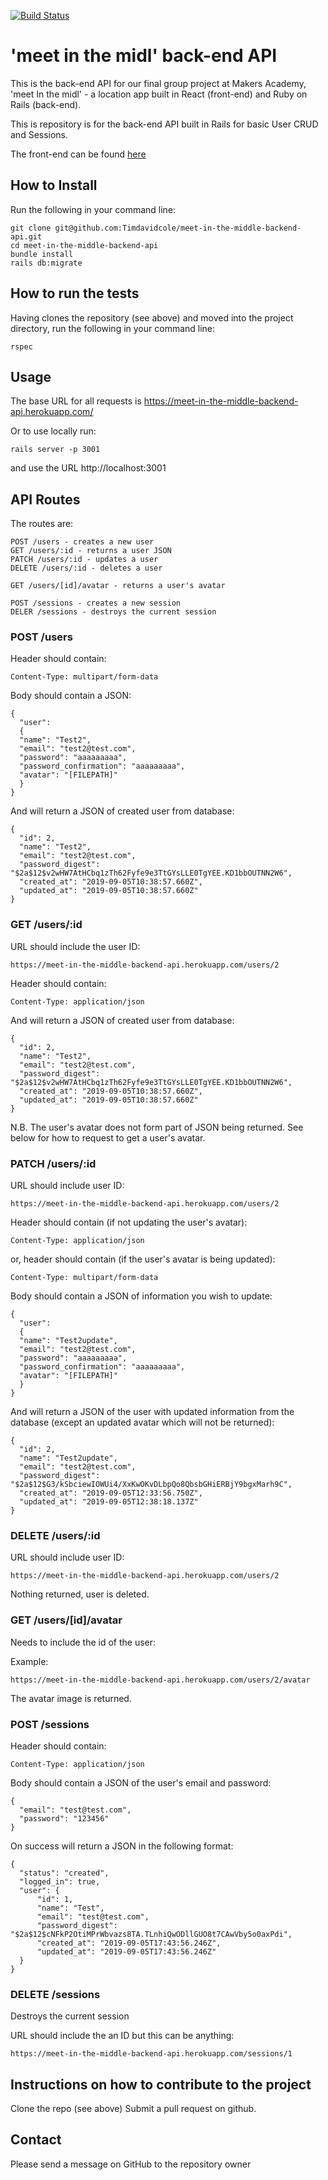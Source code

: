[![Build Status](https://travis-ci.com/Timdavidcole/meet-in-the-middle-backend-api.svg?branch=master)](https://travis-ci.com/Timdavidcole/meet-in-the-middle-backend-api)

# 'meet in the midl' back-end API

This is the back-end API for our final group project at Makers Academy, 'meet In the midl' - a location app built in React (front-end) and Ruby on Rails (back-end).

This is repository is for the back-end API built in Rails for basic User CRUD and Sessions.

The front-end can be found [here](https://github.com/gennyallcroft/meet-in-the-middle-react-front-end)

## How to Install
Run the following in your command line:
```
git clone git@github.com:Timdavidcole/meet-in-the-middle-backend-api.git
cd meet-in-the-middle-backend-api
bundle install
rails db:migrate
```

## How to run the tests
Having clones the repository (see above) and moved into the project directory, run the following in your command line:
```
rspec
```

## Usage

The base URL for all requests is https://meet-in-the-middle-backend-api.herokuapp.com/

Or to use locally run:

```
rails server -p 3001
```
and use the URL http://localhost:3001

## API Routes

The routes are:

```
POST /users - creates a new user
GET /users/:id - returns a user JSON
PATCH /users/:id - updates a user
DELETE /users/:id - deletes a user

GET /users/[id]/avatar - returns a user's avatar

POST /sessions - creates a new session
DELER /sessions - destroys the current session
```

### POST /users

Header should contain:

```
Content-Type: multipart/form-data
```

Body should contain a JSON:

```
{
  "user":
  {
  "name": "Test2",
  "email": "test2@test.com",
  "password": "aaaaaaaaa",
  "password_confirmation": "aaaaaaaaa",
  "avatar": "[FILEPATH]"   
  }
}
```
And will return a JSON of created user from database:

```
{
  "id": 2,
  "name": "Test2",
  "email": "test2@test.com",
  "password_digest": "$2a$12$v2wHW7AtHCbq1zTh62Fyfe9e3TtGYsLLE0TgYEE.KD1bbOUTNN2W6",
  "created_at": "2019-09-05T10:38:57.660Z",
  "updated_at": "2019-09-05T10:38:57.660Z"
}
```

### GET /users/:id

URL should include the user ID:

```
https://meet-in-the-middle-backend-api.herokuapp.com/users/2
```

Header should contain:

```
Content-Type: application/json
```

And will return a JSON of created user from database:

```
{
  "id": 2,
  "name": "Test2",
  "email": "test2@test.com",
  "password_digest": "$2a$12$v2wHW7AtHCbq1zTh62Fyfe9e3TtGYsLLE0TgYEE.KD1bbOUTNN2W6",
  "created_at": "2019-09-05T10:38:57.660Z",
  "updated_at": "2019-09-05T10:38:57.660Z"
}
```
N.B. The user's avatar does not form part of JSON being returned. See below for how to request to get a user's avatar.

### PATCH /users/:id

URL should include user ID:

```
https://meet-in-the-middle-backend-api.herokuapp.com/users/2
```

Header should contain (if not updating the user's avatar):

```
Content-Type: application/json
```
or, header should contain (if the user's avatar is being updated):

```
Content-Type: multipart/form-data
```

Body should contain a JSON of information you wish to update:

```
{
  "user":
  {
  "name": "Test2update",
  "email": "test2@test.com",
  "password": "aaaaaaaaa",
  "password_confirmation": "aaaaaaaaa",
  "avatar": "[FILEPATH]"      
  }
}
```

And will return a JSON of the user with updated information from the database (except an updated avatar which will not be returned):

```
{
  "id": 2,
  "name": "Test2update",
  "email": "test2@test.com",
  "password_digest": "$2a$12$G3/kSbciewIOWUi4/XxKwOKvDLbpQo8QbsbGHiERBjY9bgxMarh9C",
  "created_at": "2019-09-05T12:33:56.750Z",
  "updated_at": "2019-09-05T12:38:18.137Z"
}
```

### DELETE /users/:id

URL should include user ID:

```
https://meet-in-the-middle-backend-api.herokuapp.com/users/2
```

Nothing returned, user is deleted.

### GET /users/[id]/avatar

Needs to include the id of the user:

Example:
```
https://meet-in-the-middle-backend-api.herokuapp.com/users/2/avatar
```
The avatar image is returned.

### POST /sessions

Header should contain:

```
Content-Type: application/json
```

Body should contain a JSON of the user's email and password:

```
{
  "email": "test@test.com",
  "password": "123456"
}
```

On success will return a JSON in the following format:

```
{
  "status": "created",
  "logged_in": true,
  "user": {
      "id": 1,
      "name": "Test",
      "email": "test@test.com",
      "password_digest": "$2a$12$cNFkP2OtiMPrWbvazs8TA.TLnhiQwODllGUO8t7CAwVby5o0axPdi",
      "created_at": "2019-09-05T17:43:56.246Z",
      "updated_at": "2019-09-05T17:43:56.246Z"
  }
}
```

### DELETE /sessions

Destroys the current session

URL should include the an ID but this can be anything:

```
https://meet-in-the-middle-backend-api.herokuapp.com/sessions/1
```

## Instructions on how to contribute to the project
Clone the repo (see above)
Submit a pull request on github.

## Contact
Please send a message on GitHub to the repository owner
